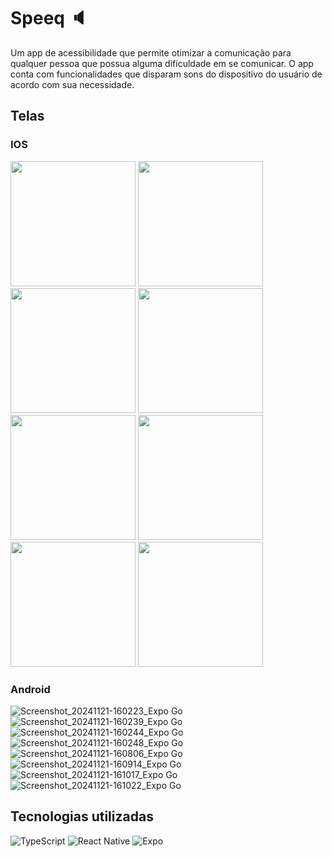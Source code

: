 # Speeq 🔈

Um app de acessibilidade que permite otimizar a comunicação para qualquer pessoa que possua alguma dificuldade em se comunicar. O app conta com funcionalidades que disparam sons do dispositivo do usuário de acordo com sua necessidade. 

## Telas

### IOS
<img src="https://github.com/user-attachments/assets/e548f39a-ab5e-4d71-b885-fcdcd7d32c7e" width="200" />
<img src="https://github.com/user-attachments/assets/57a1e280-7789-4990-b739-4743e9481961" width="200" />
<img src="https://github.com/user-attachments/assets/8b82307a-b0cc-429b-a2b1-759c021c8548" width="200" />
<img src="https://github.com/user-attachments/assets/6d442e0a-8f0a-4fc4-98e8-9e5afcfc4a77" width="200" />
<img src="https://github.com/user-attachments/assets/b3b1ca50-73e7-487e-a492-4fc227f3e70e" width="200" />
<img src="https://github.com/user-attachments/assets/d06da158-70d7-4bf5-b2bd-3bdf2efc2472" width="200" />
<img src="https://github.com/user-attachments/assets/1eb558e8-7bbb-431f-9ec4-78055b91d61c" width="200" />
<img src="https://github.com/user-attachments/assets/afb50b0d-e899-4ab2-9bb9-55aede6f4445" width="200" />

### Android
![Screenshot_20241121-160223_Expo Go](https://github.com/user-attachments/assets/7aa62b00-5332-4bc8-b4fc-a220d5ac59e4)
![Screenshot_20241121-160239_Expo Go](https://github.com/user-attachments/assets/e76c6d71-d0ce-48b1-9da8-546e30fe7844)
![Screenshot_20241121-160244_Expo Go](https://github.com/user-attachments/assets/525a4f4f-ad8e-4a20-905c-d6b9f3da63a2)
![Screenshot_20241121-160248_Expo Go](https://github.com/user-attachments/assets/172091e4-4fd6-4d30-9e5d-61a3ab84ff20)
![Screenshot_20241121-160806_Expo Go](https://github.com/user-attachments/assets/38b490d2-7165-46f1-91c3-1353ecf0a43f)
![Screenshot_20241121-160914_Expo Go](https://github.com/user-attachments/assets/a411e59e-2fc1-46a0-b3a5-8686d89c7404)
![Screenshot_20241121-161017_Expo Go](https://github.com/user-attachments/assets/a858b5e0-e65a-4d7d-a645-b3e1bc479e67)
![Screenshot_20241121-161022_Expo Go](https://github.com/user-attachments/assets/00476a71-d452-4f66-874b-1d596002cc15)

## Tecnologias utilizadas
![TypeScript](https://img.shields.io/badge/typescript-%23007ACC.svg?style=for-the-badge&logo=typescript&logoColor=white)
![React Native](https://img.shields.io/badge/react_native-%2320232a.svg?style=for-the-badge&logo=react&logoColor=%2361DAFB)
![Expo](https://img.shields.io/badge/expo-1C1E24?style=for-the-badge&logo=expo&logoColor=#D04A37)
